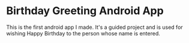 # Birthday Greeting Android App

This is the first android app I made. It's a guided project and is used for wishing Happy Birthday to the person whose name is entered.
